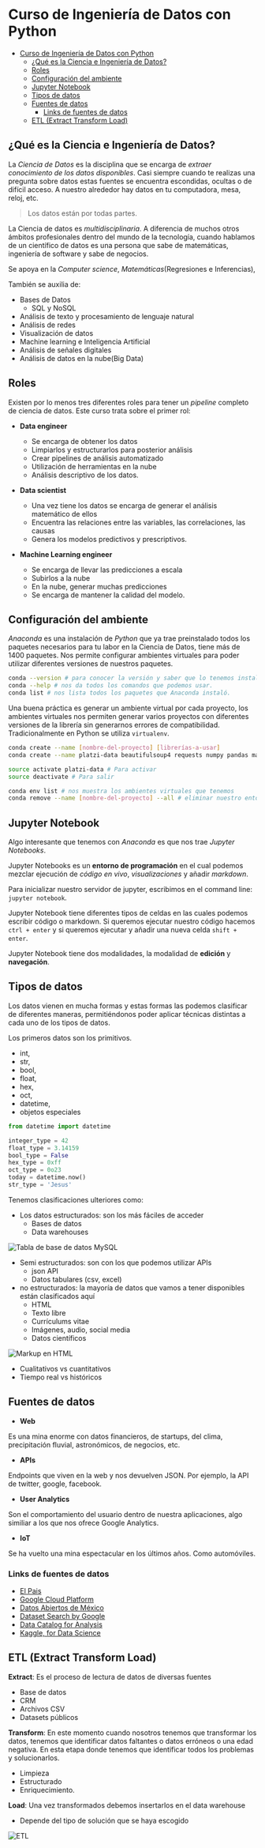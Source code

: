 # Curso de Ingeniería de Datos con Python

- [Curso de Ingeniería de Datos con Python](#curso-de-ingenier%C3%ADa-de-datos-con-python)
  - [¿Qué es la Ciencia e Ingeniería de Datos?](#%C2%BFqu%C3%A9-es-la-ciencia-e-ingenier%C3%ADa-de-datos)
  - [Roles](#roles)
  - [Configuración del ambiente](#configuraci%C3%B3n-del-ambiente)
  - [Jupyter Notebook](#jupyter-notebook)
  - [Tipos de datos](#tipos-de-datos)
  - [Fuentes de datos](#fuentes-de-datos)
    - [Links de fuentes de datos](#links-de-fuentes-de-datos)
  - [ETL (Extract Transform Load)](#etl-extract-transform-load)

## ¿Qué es la Ciencia e Ingeniería de Datos?

La _Ciencia de Datos_ es la disciplina que se encarga de _extraer conocimiento de los datos disponibles_. Casi siempre cuando te realizas una pregunta sobre datos estas fuentes se encuentra escondidas, ocultas o de difícil acceso. A nuestro alrededor hay datos en tu computadora, mesa, reloj, etc.

> Los datos están por todas partes.

La Ciencia de datos es _multidisciplinaria_. A diferencia de muchos otros ámbitos profesionales dentro del mundo de la tecnología, cuando hablamos de un científico de datos es una persona que sabe de matemáticas, ingeniería de software y sabe de negocios.

Se apoya en la _Computer science_, _Matemáticas_(Regresiones e Inferencias),

También se auxilia de:

- Bases de Datos
  - SQL y NoSQL
- Análisis de texto y procesamiento de lenguaje natural
- Análisis de redes
- Visualización de datos
- Machine learning e Inteligencia Artificial
- Análisis de señales digitales
- Análisis de datos en la nube(Big Data)

## Roles

Existen por lo menos tres diferentes roles para tener un _pipeline_ completo de ciencia de datos. Este curso trata sobre el primer rol:

- __Data engineer__
  - Se encarga de obtener los datos
  - Limpiarlos y estructurarlos para posterior análisis
  - Crear pipelines de análisis automatizado
  - Utilización de herramientas en la nube
  - Análisis descriptivo de los datos.

- __Data scientist__
  - Una vez tiene los datos se encarga de generar el análisis matemático de ellos
  - Encuentra las relaciones entre las variables, las correlaciones, las causas
  - Genera los modelos predictivos y prescriptivos.

- __Machine Learning engineer__
  - Se encarga de llevar las predicciones a escala
  - Subirlos a la nube
  - En la nube, generar muchas predicciones
  - Se encarga de mantener la calidad del modelo.

## Configuración del ambiente

_Anaconda_ es una instalación de _Python_ que ya trae preinstalado todos los paquetes necesarios para tu labor en la Ciencia de Datos, tiene más de 1400 paquetes. Nos permite configurar ambientes virtuales para poder utilizar diferentes versiones de nuestros paquetes.

```bash
conda --version # para conocer la versión y saber que lo tenemos instalado
conda --help # nos da todos los comandos que podemos usar.
conda list # nos lista todos los paquetes que Anaconda instaló.
```

Una buena práctica es generar un ambiente virtual por cada proyecto, los ambientes virtuales nos permiten generar varios proyectos con diferentes versiones de la librería sin generarnos errores de compatibilidad. Tradicionalmente en Python se utiliza `virtualenv`.

```bash
conda create --name [nombre-del-proyecto] [librerías-a-usar]
conda create --name platzi-data beautifulsoup4 requests numpy pandas matplotlib yaml
```

```bash
source activate platzi-data # Para activar
source deactivate # Para salir

conda env list # nos muestra los ambientes virtuales que tenemos
conda remove --name [nombre-del-proyecto] --all # eliminar nuestro entorno virtual con todos nuestros paquetes
```

## Jupyter Notebook

Algo interesante que tenemos con _Anaconda_ es que nos trae _Jupyter Notebooks_.

Jupyter Notebooks es un __entorno de programación__ en el cual podemos mezclar ejecución de _código en vivo_, _visualizaciones_ y añadir _markdown_.

Para inicializar nuestro servidor de jupyter, escribimos en el command line: `jupyter notebook`.

Jupyter Notebook tiene diferentes tipos de celdas en las cuales podemos escribir código o markdown. Si queremos ejecutar nuestro código hacemos `ctrl + enter` y si queremos ejecutar y añadir una nueva celda `shift + enter`.

Jupyter Notebook tiene dos modalidades, la modalidad de __edición__ y __navegación__.

## Tipos de datos

Los datos vienen en mucha formas y estas formas las podemos clasificar de diferentes maneras, permitiéndonos poder aplicar técnicas distintas a cada uno de los tipos de datos.

Los primeros datos son los primitivos.

- int,
- str,
- bool,
- float,
- hex,
- oct,
- datetime,
- objetos especiales

```python
from datetime import datetime

integer_type = 42
float_type = 3.14159
bool_type = False
hex_type = 0xff
oct_type = 0o23
today = datetime.now()
str_type = 'Jesus'
```

Tenemos clasificaciones ulteriores como:

- Los datos estructurados: son los más fáciles de acceder
  - Bases de datos
  - Data warehouses

![Tabla de base de datos MySQL](assets/mysql_table_example.png)

- Semi estructurados: son con los que podemos utilizar APIs
  - json API
  - Datos tabulares (csv, excel)
- no estructurados: la mayoría de datos que vamos a tener disponibles están clasificados aquí
  - HTML
  - Texto libre
  - Currículums vitae
  - Imágenes, audio, social media
  - Datos científicos

![Markup en HTML](assets/html_markup_example.png)

- Cualitativos vs cuantitativos
- Tiempo real vs históricos

## Fuentes de datos

- __Web__

Es una mina enorme con datos financieros, de startups, del clima, precipitación fluvial, astronómicos, de negocios, etc.

- __APIs__

Endpoints que viven en la web y nos devuelven JSON. Por ejemplo, la API de twitter, google, facebook.

- __User Analytics__

Son el comportamiento del usuario dentro de nuestra aplicaciones, algo similiar a los que nos ofrece Google Analytics.

- __IoT__

Se ha vuelto una mina espectacular en los últimos años. Como automóviles.

### Links de fuentes de datos

- [El Pais](https://elpais.com/elpais/portada_america.html)
- [Google Cloud Platform](https://console.cloud.google.com/apis/library)
- [Datos Abiertos de México](https://datos.gob.mx/)
- [Dataset Search by Google](https://toolbox.google.com/datasetsearch)
- [Data Catalog for Analysis](https://data.world/)
- [Kaggle, for Data Science](https://www.kaggle.com/)

## ETL (Extract Transform Load)

__Extract__: Es el proceso de lectura de datos de diversas fuentes

- Base de datos
- CRM
- Archivos CSV
- Datasets públicos

__Transform__: En este momento cuando nosotros tenemos que transformar los datos, tenemos que identificar datos faltantes o datos erróneos o una edad negativa. En esta etapa donde tenemos que identificar todos los problemas y solucionarlos.

- Limpieza
- Estructurado
- Enriquecimiento.

__Load__: Una vez transformados debemos insertarlos en el data warehouse

- Depende del tipo de solución que se haya escogido

![ETL](assets/etl-python.jpg)